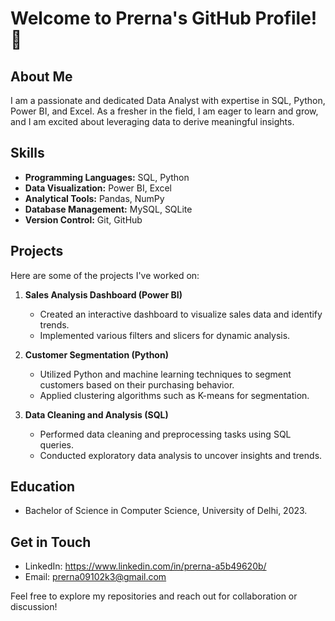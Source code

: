 # Welcome to Prerna's GitHub Profile! 👋

## About Me
I am a passionate and dedicated Data Analyst with expertise in SQL, Python, Power BI, and Excel. As a fresher in the field, I am eager to learn and grow, and I am excited about leveraging data to derive meaningful insights.

## Skills
- **Programming Languages:** SQL, Python
- **Data Visualization:** Power BI, Excel
- **Analytical Tools:** Pandas, NumPy
- **Database Management:** MySQL, SQLite
- **Version Control:** Git, GitHub

## Projects
Here are some of the projects I've worked on:

1. **Sales Analysis Dashboard (Power BI)**
   - Created an interactive dashboard to visualize sales data and identify trends.
   - Implemented various filters and slicers for dynamic analysis.

2. **Customer Segmentation (Python)**
   - Utilized Python and machine learning techniques to segment customers based on their purchasing behavior.
   - Applied clustering algorithms such as K-means for segmentation.

3. **Data Cleaning and Analysis (SQL)**
   - Performed data cleaning and preprocessing tasks using SQL queries.
   - Conducted exploratory data analysis to uncover insights and trends.

## Education
- Bachelor of Science in Computer Science, University of Delhi, 2023.


## Get in Touch
- LinkedIn: https://www.linkedin.com/in/prerna-a5b49620b/
- Email: prerna09102k3@gmail.com

Feel free to explore my repositories and reach out for collaboration or discussion!
